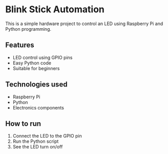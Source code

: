 # Blink Stick Automation

This is a simple hardware project to control an LED using Raspberry Pi and Python programming.

## Features
- LED control using GPIO pins
- Easy Python code
- Suitable for beginners

## Technologies used
- Raspberry Pi
- Python
- Electronics components

## How to run
1. Connect the LED to the GPIO pin
2. Run the Python script
3. See the LED turn on/off
